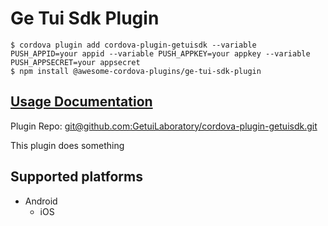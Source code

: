 # Ge Tui Sdk Plugin

```
$ cordova plugin add cordova-plugin-getuisdk --variable PUSH_APPID=your appid --variable PUSH_APPKEY=your appkey --variable PUSH_APPSECRET=your appsecret
$ npm install @awesome-cordova-plugins/ge-tui-sdk-plugin
```

## [Usage Documentation](https://danielsogl.gitbook.io/awesome-cordova-plugins/plugins/ge-tui-sdk-plugin/)

Plugin Repo: [git@github.com:GetuiLaboratory/cordova-plugin-getuisdk.git](git@github.com:GetuiLaboratory/cordova-plugin-getuisdk.git)

This plugin does something

## Supported platforms

- Android
  - iOS
  


